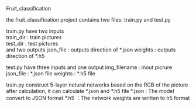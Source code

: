Fruit_classification

the fruit_classification project contains two files: train.py and test.py

 train.py have two inputs	
 	train_dir : train pictures		
	test_dir  : test pictures		
 and two outputs
	 json_file : outputs direction of *.json
	 weights	  : outputs direction of *.h5

 test.py have three inputs				and one output
	img_filename : inout picrure
	json_file	 : *.json file
	weights		 : *.h5 file




 train.py construct 5-layer netural networks based on the RGB of the picture
 after calculation, it can calculate *.json and *.h5 file
 *.json : The model convert to JSON format
 *.h5   ：The network weights are written to h5 format


